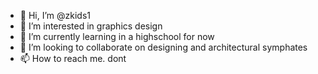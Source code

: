 - 👋 Hi, I’m @zkids1
- 👀 I’m interested in graphics design
- 🌱 I’m currently learning in a highschool for now
- 💞️ I’m looking to collaborate on designing and architectural symphates
- 📫 How to reach me. dont 

<!---
zkids1/zkids1 is a ✨ special ✨ repository because its `README.md` (this file) appears on your GitHub profile.
You can click the Preview link to take a look at your changes.
--->
